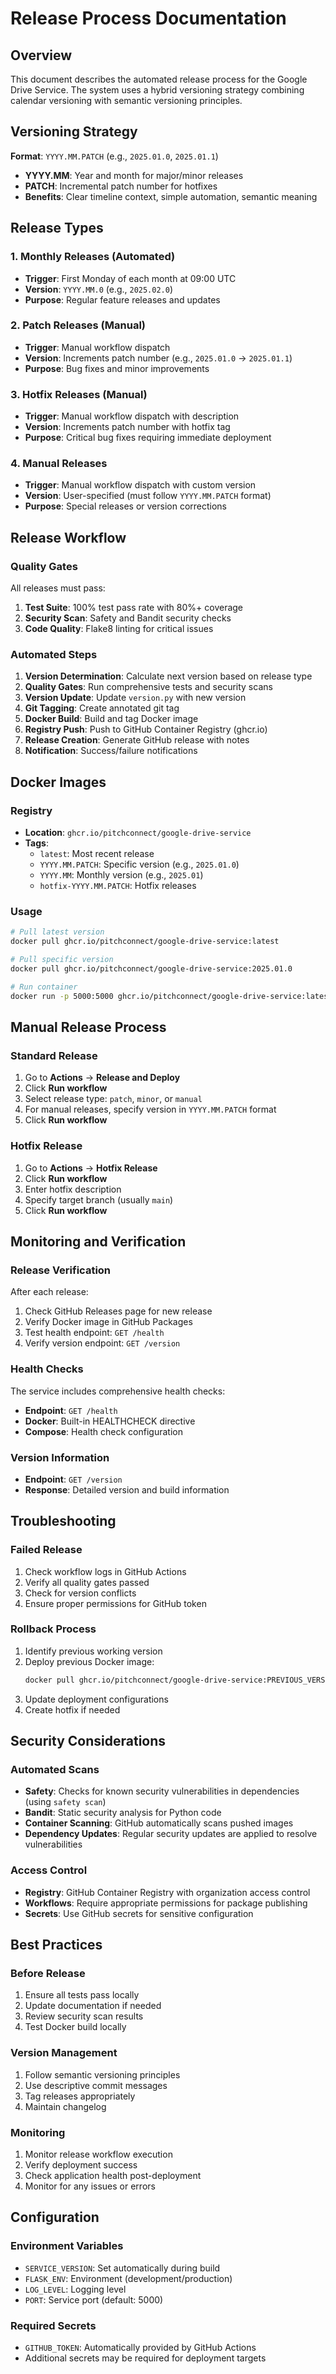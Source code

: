 # Release Process Documentation

## Overview

This document describes the automated release process for the Google Drive Service. The system uses a hybrid versioning strategy combining calendar versioning with semantic versioning principles.

## Versioning Strategy

**Format**: `YYYY.MM.PATCH` (e.g., `2025.01.0`, `2025.01.1`)

- **YYYY.MM**: Year and month for major/minor releases
- **PATCH**: Incremental patch number for hotfixes
- **Benefits**: Clear timeline context, simple automation, semantic meaning

## Release Types

### 1. Monthly Releases (Automated)
- **Trigger**: First Monday of each month at 09:00 UTC
- **Version**: `YYYY.MM.0` (e.g., `2025.02.0`)
- **Purpose**: Regular feature releases and updates

### 2. Patch Releases (Manual)
- **Trigger**: Manual workflow dispatch
- **Version**: Increments patch number (e.g., `2025.01.0` → `2025.01.1`)
- **Purpose**: Bug fixes and minor improvements

### 3. Hotfix Releases (Manual)
- **Trigger**: Manual workflow dispatch with description
- **Version**: Increments patch number with hotfix tag
- **Purpose**: Critical bug fixes requiring immediate deployment

### 4. Manual Releases
- **Trigger**: Manual workflow dispatch with custom version
- **Version**: User-specified (must follow `YYYY.MM.PATCH` format)
- **Purpose**: Special releases or version corrections

## Release Workflow

### Quality Gates
All releases must pass:
1. **Test Suite**: 100% test pass rate with 80%+ coverage
2. **Security Scan**: Safety and Bandit security checks
3. **Code Quality**: Flake8 linting for critical issues

### Automated Steps
1. **Version Determination**: Calculate next version based on release type
2. **Quality Gates**: Run comprehensive tests and security scans
3. **Version Update**: Update `version.py` with new version
4. **Git Tagging**: Create annotated git tag
5. **Docker Build**: Build and tag Docker image
6. **Registry Push**: Push to GitHub Container Registry (ghcr.io)
7. **Release Creation**: Generate GitHub release with notes
8. **Notification**: Success/failure notifications

## Docker Images

### Registry
- **Location**: `ghcr.io/pitchconnect/google-drive-service`
- **Tags**:
  - `latest`: Most recent release
  - `YYYY.MM.PATCH`: Specific version (e.g., `2025.01.0`)
  - `YYYY.MM`: Monthly version (e.g., `2025.01`)
  - `hotfix-YYYY.MM.PATCH`: Hotfix releases

### Usage
```bash
# Pull latest version
docker pull ghcr.io/pitchconnect/google-drive-service:latest

# Pull specific version
docker pull ghcr.io/pitchconnect/google-drive-service:2025.01.0

# Run container
docker run -p 5000:5000 ghcr.io/pitchconnect/google-drive-service:latest
```

## Manual Release Process

### Standard Release
1. Go to **Actions** → **Release and Deploy**
2. Click **Run workflow**
3. Select release type: `patch`, `minor`, or `manual`
4. For manual releases, specify version in `YYYY.MM.PATCH` format
5. Click **Run workflow**

### Hotfix Release
1. Go to **Actions** → **Hotfix Release**
2. Click **Run workflow**
3. Enter hotfix description
4. Specify target branch (usually `main`)
5. Click **Run workflow**

## Monitoring and Verification

### Release Verification
After each release:
1. Check GitHub Releases page for new release
2. Verify Docker image in GitHub Packages
3. Test health endpoint: `GET /health`
4. Verify version endpoint: `GET /version`

### Health Checks
The service includes comprehensive health checks:
- **Endpoint**: `GET /health`
- **Docker**: Built-in HEALTHCHECK directive
- **Compose**: Health check configuration

### Version Information
- **Endpoint**: `GET /version`
- **Response**: Detailed version and build information

## Troubleshooting

### Failed Release
1. Check workflow logs in GitHub Actions
2. Verify all quality gates passed
3. Check for version conflicts
4. Ensure proper permissions for GitHub token

### Rollback Process
1. Identify previous working version
2. Deploy previous Docker image:
   ```bash
   docker pull ghcr.io/pitchconnect/google-drive-service:PREVIOUS_VERSION
   ```
3. Update deployment configurations
4. Create hotfix if needed

## Security Considerations

### Automated Scans
- **Safety**: Checks for known security vulnerabilities in dependencies (using `safety scan`)
- **Bandit**: Static security analysis for Python code
- **Container Scanning**: GitHub automatically scans pushed images
- **Dependency Updates**: Regular security updates are applied to resolve vulnerabilities

### Access Control
- **Registry**: GitHub Container Registry with organization access control
- **Workflows**: Require appropriate permissions for package publishing
- **Secrets**: Use GitHub secrets for sensitive configuration

## Best Practices

### Before Release
1. Ensure all tests pass locally
2. Update documentation if needed
3. Review security scan results
4. Test Docker build locally

### Version Management
1. Follow semantic versioning principles
2. Use descriptive commit messages
3. Tag releases appropriately
4. Maintain changelog

### Monitoring
1. Monitor release workflow execution
2. Verify deployment success
3. Check application health post-deployment
4. Monitor for any issues or errors

## Configuration

### Environment Variables
- `SERVICE_VERSION`: Set automatically during build
- `FLASK_ENV`: Environment (development/production)
- `LOG_LEVEL`: Logging level
- `PORT`: Service port (default: 5000)

### Required Secrets
- `GITHUB_TOKEN`: Automatically provided by GitHub Actions
- Additional secrets may be required for deployment targets
